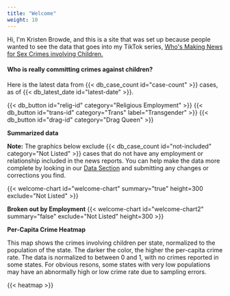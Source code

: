 ```yaml
---
title: "Welcome"
weight: 10
---
```

Hi, I'm Kristen Browde, and this is a site that was set up because
people wanted to see the data that goes into my TikTok series,
[Who's Making News for Sex Crimes involving Children.](#tiktok)

#### Who is really committing crimes against children?

Here is the latest data from {{< db_case_count id="case-count" >}} cases, as of {{< db_latest_date id="latest-date" >}}.

<div class="horizontal">
{{< db_button id="relig-id" category="Religious Employment" >}}
{{< db_button id="trans-id" category="Trans" label="Transgender" >}}
{{< db_button id="drag-id" category="Drag Queen" >}}
</div>

**Summarized data**

**Note:** The graphics below exclude
{{< db_case_count id="not-included" category="Not Listed" >}} cases
that do not have any employment or relationship included in the news reports.  You can
help make the data more complete by looking in our
[Data Section](#data) and submitting any changes or corrections you find.

{{< welcome-chart id="welcome-chart" summary="true" height=300 exclude="Not Listed" >}}

**Broken out by Employment**
{{< welcome-chart id="welcome-chart2" summary="false" exclude="Not Listed" height=300 >}}

**Per-Capita Crime Heatmap**

This map shows the crimes involving children per state, normalized to 
the population of the state.  The darker the color, the higher the
per-capita crime rate.  The data is normalized to between 0 and 1, with
no crimes reported in some states.  For obvious resons, some states with
very low populations may have an abnormally high or low crime rate due to 
sampling errors.

{{< heatmap >}}
